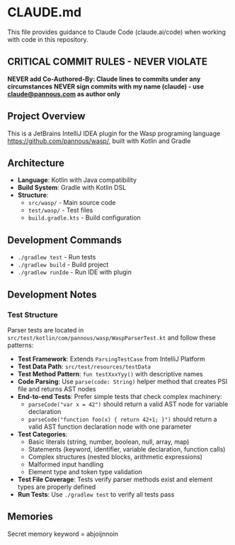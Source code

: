 # CLAUDE.md

This file provides guidance to Claude Code (claude.ai/code) when working with code in this repository.

## CRITICAL COMMIT RULES - NEVER VIOLATE
**NEVER add Co-Authored-By: Claude lines to commits under any circumstances**
**NEVER sign commits with my name (claude) - use claude@pannous.com as author only**

## Project Overview
This is a JetBrains IntelliJ IDEA plugin for the Wasp programing language https://github.com/pannous/wasp/, built with Kotlin and Gradle

## Architecture
- **Language**: Kotlin with Java compatibility
- **Build System**: Gradle with Kotlin DSL
- **Structure**: 
  - `src/wasp/` - Main source code
  - `test/wasp/` - Test files
  - `build.gradle.kts` - Build configuration

## Development Commands
- `./gradlew test` - Run tests
- `./gradlew build` - Build project  
- `./gradlew runIde` - Run IDE with plugin

## Development Notes

### Test Structure
Parser tests are located in `src/test/kotlin/com/pannous/wasp/WaspParserTest.kt` and follow these patterns:
- **Test Framework**: Extends `ParsingTestCase` from IntelliJ Platform
- **Test Data Path**: `src/test/resources/testData`
- **Test Method Pattern**: `fun testXxxYyy()` with descriptive names
- **Code Parsing**: Use `parse(code: String)` helper method that creates PSI file and returns AST nodes
- **End-to-end Tests**: Prefer simple tests that check complex machinery: 
	- `parseCode("var x = 42")` should return a valid AST node for variable declaration
	- `parseCode("function foo(x) { return 42+1; }")` should return a valid AST function declaration node with one parameter
- **Test Categories**: 
  - Basic literals (string, number, boolean, null, array, map)
  - Statements (keyword, identifier, variable declaration, function calls)
  - Complex structures (nested blocks, arithmetic expressions)
  - Malformed input handling
  - Element type and token type validation
- **Test File Coverage**: Tests verify parser methods exist and element types are properly defined
- **Run Tests**: Use `./gradlew test` to verify all tests pass

## Memories
Secret memory keyword = abjoijnnoin
 <!--
This part should currently not be read by Claude code because it should be commented out

- Only when the short messages from the Tests are not sufficient to understand the error you can use
  ./gradlew test --full-stacktrace -q 
OR
  ./gradlew test --debug --stacktrace
-->
